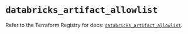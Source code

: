 # `databricks_artifact_allowlist`

Refer to the Terraform Registry for docs: [`databricks_artifact_allowlist`](https://registry.terraform.io/providers/databricks/databricks/1.49.0/docs/resources/artifact_allowlist).
